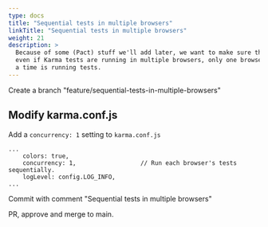 ```yaml
---
type: docs
title: "Sequential tests in multiple browsers"
linkTitle: "Sequential tests in multiple browsers"
weight: 21
description: >
  Because of some (Pact) stuff we'll add later, we want to make sure that,
  even if Karma tests are running in multiple browsers, only one browser at
  a time is running tests.
---
```


Create a branch "feature/sequential-tests-in-multiple-browsers"

## Modify karma.conf.js

Add a `concurrency: 1` setting to `karma.conf.js`
~~~
...
    colors: true,
    concurrency: 1,                  // Run each browser's tests sequentially.
    logLevel: config.LOG_INFO,
...
~~~

Commit with comment "Sequential tests in multiple browsers"

PR, approve and merge to main.
